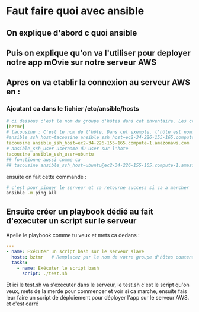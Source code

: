 # Faut faire quoi avec ansible

## On explique d'abord c quoi ansible
## Puis on explique qu'on va l'utiliser pour deployer notre app mOvie sur notre serveur AWS
## Apres on va etablir la connexion au serveur AWS en :
### Ajoutant ca dans le fichier /etc/ansible/hosts
```yaml
# ci dessous c'est le nom du groupe d'hôtes dans cet inventaire. Les crochets [...] indiquent qu'il s'agit d'un groupe d'hôtes et bztmr est le nom du groupe. Vous pouvez utiliser ce nom pour spécifier ce groupe dans vos playbooks Ansible.
[bztmr]
# tacousine : C'est le nom de l'hôte. Dans cet exemple, l'hôte est nommé tacousine.
#ansible_ssh_host=tacousine ansible_ssh_host=ec2-34-226-155-165.compute-1.amazonaws.com : C'est une variable d'inventaire qui spécifie l'adresse IP de l'hôte. Dans ce cas, ansible_ssh_host est utilisé pour spécifier l'adresse IP de l'hôte, qui est 3.80.77.108. Cette variable est utilisée par Ansible pour se connecter à l'hôte via SSH.
tacousine ansible_ssh_host=ec2-34-226-155-165.compute-1.amazonaws.com
# ansible_ssh_user username du user sur l'hote
tacousine ansible_ssh_user=ubuntu
## fonctionne aussi comme ca
## tacousine ansible_ssh_host=ubuntu@ec2-34-226-155-165.compute-1.amazonaws.com
```

ensuite on fait cette commande :
```bash
# c'est pour pinger le serveur et ca retourne success si ca a marcher
ansible -m ping all
```

## Ensuite créer un playbook dédié au fait d'executer un script sur le serveur
Apelle le playbook comme tu veux et mets ca dedans :
```yaml
---
- name: Exécuter un script bash sur le serveur slave
  hosts: bztmr   # Remplacez par le nom de votre groupe d'hôtes contenant le serveur slave
  tasks:
    - name: Exécuter le script bash
      script: ./test.sh
```
Et ici le test.sh va s'executer dans le serveur, le test.sh c'est le script qu'on veux, mets de la merde pour commencer et voir si ca marche, ensuite fais leur faire un script de déploiement pour déployer l'app sur le serveur AWS.
et c'est carré